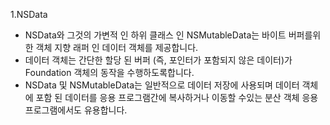 1.NSData

* NSData와 그것의 가변적 인 하위 클래스 인 NSMutableData는 바이트 버퍼를위한 객체 지향 래퍼 인 데이터 객체를 제공합니다.
* 데이터 객체는 간단한 할당 된 버퍼 (즉, 포인터가 포함되지 않은 데이터)가 Foundation 객체의 동작을 수행하도록합니다.
* NSData 및 NSMutableData는 일반적으로 데이터 저장에 사용되며 데이터 객체에 포함 된 데이터를 응용 프로그램간에 복사하거나 이동할 수있는 분산 객체 응용 프로그램에서도 유용합니다.